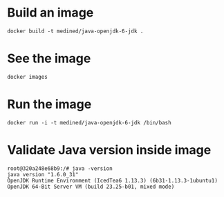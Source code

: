 
# Build an image

```
docker build -t medined/java-openjdk-6-jdk .
```

# See the image

```
docker images
```

# Run the image

```
docker run -i -t medined/java-openjdk-6-jdk /bin/bash
```

# Validate Java version inside image

```
root@320a248e68b9:/# java -version
java version "1.6.0_31"
OpenJDK Runtime Environment (IcedTea6 1.13.3) (6b31-1.13.3-1ubuntu1)
OpenJDK 64-Bit Server VM (build 23.25-b01, mixed mode)
```

